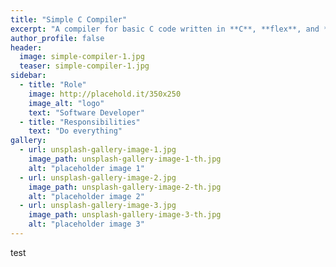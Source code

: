 ```yaml
---
title: "Simple C Compiler"
excerpt: "A compiler for basic C code written in **C**, **flex**, and **bison**. This compiler is capable of processing global variable declarations, function definitions and expression statements, and control statements."
author_profile: false
header:
  image: simple-compiler-1.jpg
  teaser: simple-compiler-1.jpg
sidebar:
  - title: "Role"
    image: http://placehold.it/350x250
    image_alt: "logo"
    text: "Software Developer"
  - title: "Responsibilities"
    text: "Do everything"
gallery:
  - url: unsplash-gallery-image-1.jpg
    image_path: unsplash-gallery-image-1-th.jpg
    alt: "placeholder image 1"
  - url: unsplash-gallery-image-2.jpg
    image_path: unsplash-gallery-image-2-th.jpg
    alt: "placeholder image 2"
  - url: unsplash-gallery-image-3.jpg
    image_path: unsplash-gallery-image-3-th.jpg
    alt: "placeholder image 3"
---
```


test

